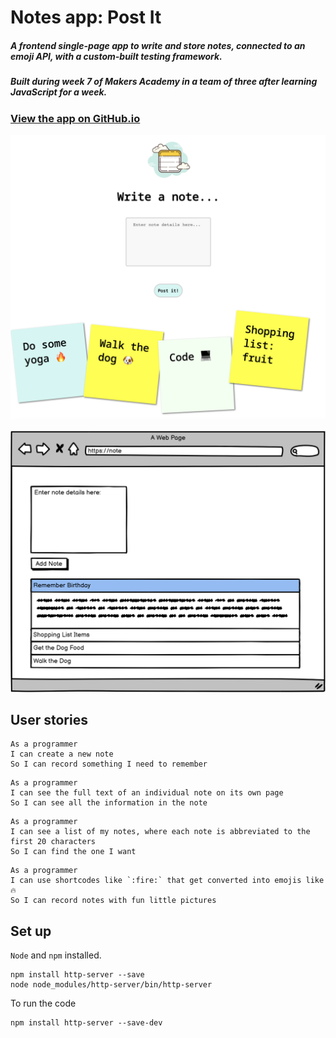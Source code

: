 # Notes app: Post It

##### A frontend single-page app to write and store notes, connected to an emoji API, with a custom-built testing framework.

##### Built during week 7 of Makers Academy in a team of three after learning JavaScript for a week.

### [View the app on GitHub.io](https://lildann.github.io/notes_app/)

![Post It App](images/post-it.png)

![Wireframes plan](images/wireframe.png)

## User stories

```
As a programmer
I can create a new note
So I can record something I need to remember
```
```
As a programmer
I can see the full text of an individual note on its own page
So I can see all the information in the note
```
```
As a programmer
I can see a list of my notes, where each note is abbreviated to the first 20 characters
So I can find the one I want
```
```
As a programmer
I can use shortcodes like `:fire:` that get converted into emojis like 🔥
So I can record notes with fun little pictures
```

## Set up

`Node` and `npm` installed.

```
npm install http-server --save
node node_modules/http-server/bin/http-server
```

To run the code

```
npm install http-server --save-dev
```
